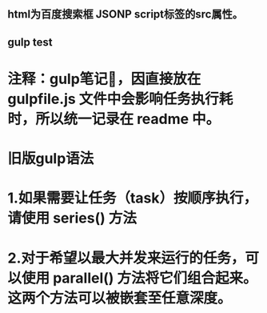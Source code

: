 
## html为百度搜索框 JSONP script标签的src属性。

## gulp test

# 注释：gulp笔记📒，因直接放在 gulpfile.js 文件中会影响任务执行耗时，所以统一记录在 readme 中。

# 旧版gulp语法
<!-- var gulp = require('gulp');
gulp.task('default', function(cb) {
  // 将你的默认的任务代码放在这
  console.log(`旧版gulp的语法
过年集五福啦···
啦啦啦，头次听说年会居然要在会议室度过···
gulp4.0.0版本中执行任务会报错的解决方法：gulp.parallel or gulp.series`)
  cb()
});
gulp.task('watch', function () {
  // gulp.series和gulp.parallel中是自己定义的任务。
  // gulp.watch('jsonp.html', gulp.series('default'));
  gulp.watch('../baidu/jsonp.html', gulp.parallel('default'));
}); -->

# 1.如果需要让任务（task）按顺序执行，请使用 series() 方法
# 2.对于希望以最大并发来运行的任务，可以使用 parallel() 方法将它们组合起来。这两个方法可以被嵌套至任意深度。